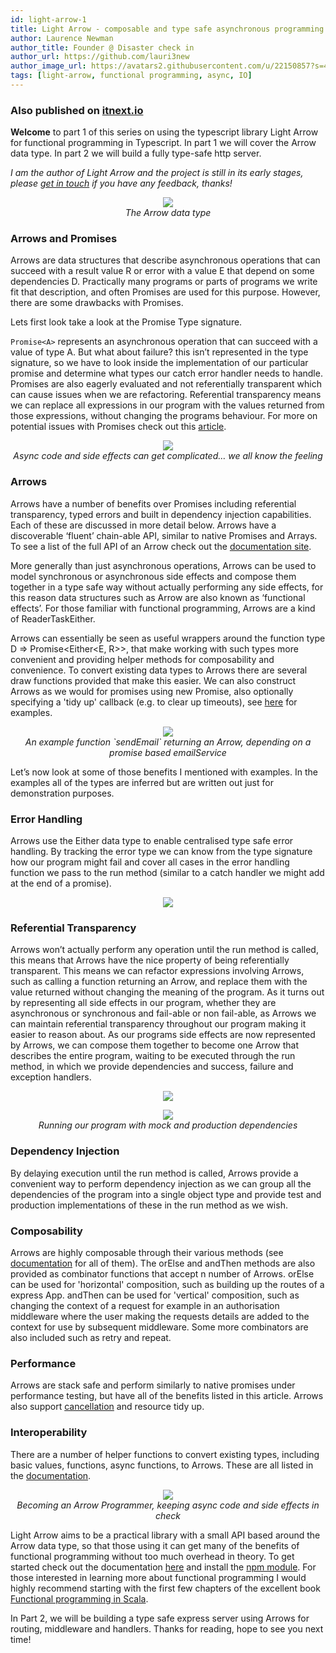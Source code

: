 ```yaml
---
id: light-arrow-1
title: Light Arrow - composable and type safe asynchronous programming for Typescript
author: Laurence Newman
author_title: Founder @ Disaster check in
author_url: https://github.com/lauri3new
author_image_url: https://avatars2.githubusercontent.com/u/22150857?s=460&u=eeddb00e96c24ccb9a40810a791de544beb4a59b&v=4
tags: [light-arrow, functional programming, async, IO]
---
```


### Also published on [itnext.io](https://itnext.io/light-arrow-composable-and-type-safe-asynchronous-programming-for-typescript-6d6b3380b8d0)

**Welcome** to part 1 of this series on using the typescript library Light Arrow for functional programming in Typescript. In part 1 we will cover the Arrow data type. In part 2 we will build a fully type-safe http server.

*I am the author of Light Arrow and the project is still in its early stages, please [get in touch](https://github.com/lauri3new) if you have any feedback, thanks!*

<p align="center">
  <img src="https://miro.medium.com/max/668/1*db8Jt0pwXFjQaPWTJ8IB6g.png" />
  <br/>
  <em>
  The Arrow data type
  </em>
</p>

### Arrows and Promises

Arrows are data structures that describe asynchronous operations that can succeed with a result value R or error with a value E that depend on some dependencies D. Practically many programs or parts of programs we write fit that description, and often Promises are used for this purpose. However, there are some drawbacks with Promises.

Lets first look take a look at the Promise Type signature.

`Promise<A>` represents an asynchronous operation that can succeed with a value of type A. But what about failure? this isn’t represented in the type signature, so we have to look inside the implementation of our particular promise and determine what types our catch error handler needs to handle. Promises are also eagerly evaluated and not referentially transparent which can cause issues when we are refactoring. Referential transparency means we can replace all expressions in our program with the values returned from those expressions, without changing the programs behaviour. For more on potential issues with Promises check out this [article](https://medium.com/@avaq/broken-promises-2ae92780f33).

<p align="center">
  <img src="https://miro.medium.com/max/878/0*wLHA2_YwkwxoV3o9" />
  <br/>
  <em>
  Async code and side effects can get complicated… we all know the feeling
  </em>
</p>

### Arrows

Arrows have a number of benefits over Promises including referential transparency, typed errors and built in dependency injection capabilities. Each of these are discussed in more detail below. Arrows have a discoverable ‘fluent’ chain-able API, similar to native Promises and Arrays. To see a list of the full API of an Arrow check out the [documentation site](https://lauri3new.github.io/light-arrow-docs/docs/Arrow/).

More generally than just asynchronous operations, Arrows can be used to model synchronous or asynchronous side effects and compose them together in a type safe way without actually performing any side effects, for this reason data structures such as Arrow are also known as ‘functional effects’. For those familiar with functional programming, Arrows are a kind of ReaderTaskEither.

Arrows can essentially be seen as useful wrappers around the function type
D => Promise<Either<E, R>>, that make working with such types more convenient and providing helper methods for composability and convenience. To convert existing data types to Arrows there are several draw functions provided that make this easier. We can also construct Arrows as we would for promises using new Promise, also optionally specifying a 'tidy up' callback (e.g. to clear up timeouts), see [here](https://lauri3new.github.io/light-arrow-docs/docs/Arrow/#arrows) for examples.

<p align="center">
  <img src="https://miro.medium.com/max/2000/1*hJhCKM_FQRflyKnHWqUnAA.png" />
  <br/>
  <em>
  An example function `sendEmail` returning an Arrow, depending on a promise based emailService
  </em>
</p>

Let’s now look at some of those benefits I mentioned with examples. In the examples all of the types are inferred but are written out just for demonstration purposes.

### Error Handling

Arrows use the Either data type to enable centralised type safe error handling. By tracking the error type we can know from the type signature how our program might fail and cover all cases in the error handling function we pass to the run method (similar to a catch handler we might add at the end of a promise).

<p align="center">
  <img src="https://miro.medium.com/max/1400/1*eEfSNcTf0laDlcb_sPhNTQ.png" />
</p>

### Referential Transparency

Arrows won’t actually perform any operation until the run method is called, this means that Arrows have the nice property of being referentially transparent. This means we can refactor expressions involving Arrows, such as calling a function returning an Arrow, and replace them with the value returned without changing the meaning of the program. As it turns out by representing all side effects in our program, whether they are asynchronous or synchronous and fail-able or non fail-able, as Arrows we can maintain referential transparency throughout our program making it easier to reason about.
As our programs side effects are now represented by Arrows, we can compose them together to become one Arrow that describes the entire program, waiting to be executed through the run method, in which we provide dependencies and success, failure and exception handlers.

<p align="center">
  <img src="https://miro.medium.com/max/2000/1*rZ43AnqRmRvWxvSvzQzf8Q.png" />
</p>

<p align="center">
  <img src="https://miro.medium.com/max/1000/1*TplQcyUfMnA6RBPk-slaKw.png" />
  <br/>
  <em>
  Running our program with mock and production dependencies
  </em>
</p>


### Dependency Injection

By delaying execution until the run method is called, Arrows provide a convenient way to perform dependency injection as we can group all the dependencies of the program into a single object type and provide test and production implementations of these in the run method as we wish.

### Composability

Arrows are highly composable through their various methods (see [documentation](https://lauri3new.github.io/light-arrow-docs/docs/Arrow/#cancellation) for all of them). The orElse and andThen methods are also provided as combinator functions that accept n number of Arrows. orElse can be used for 'horizontal' composition, such as building up the routes of a express App. andThen can be used for 'vertical' composition, such as changing the context of a request for example in an authorisation middleware where the user making the requests details are added to the context for use by subsequent middleware. Some more combinators are also included such as retry and repeat.

### Performance

Arrows are stack safe and perform similarly to native promises under performance testing, but have all of the benefits listed in this article. Arrows also support [cancellation](https://lauri3new.github.io/light-arrow-docs/docs/Arrow/#cancellation) and resource tidy up.

### Interoperability

There are a number of helper functions to convert existing types, including basic values, functions, async functions, to Arrows. These are all listed in the [documentation](https://lauri3new.github.io/light-arrow-docs/docs/Arrow/#cancellation).

<p align="center">
  <img src="https://miro.medium.com/max/960/0*04NgJRiboqEAjatT" />
  <br/>
  <em>
  Becoming an Arrow Programmer, keeping async code and side effects in check
  </em>
</p>


Light Arrow aims to be a practical library with a small API based around the Arrow data type, so that those using it can get many of the benefits of functional programming without too much overhead in theory. To get started check out the documentation [here](https://lauri3new.github.io/light-arrow-docs/docs/Arrow) and install the [npm module](https://www.npmjs.com/package/light-arrow). For those interested in learning more about functional programming I would highly recommend starting with the first few chapters of the excellent book [Functional programming in Scala](https://www.oreilly.com/library/view/functional-programming-in/9781617290657/).

In Part 2, we will be building a type safe express server using Arrows for routing, middleware and handlers. Thanks for reading, hope to see you next time!